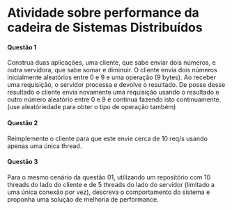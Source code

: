 # Atividade sobre performance da cadeira de Sistemas Distribuídos

#### Questão 1
Construa duas aplicações, uma cliente, que sabe enviar dois números, e outra servidora, que sabe somar e diminuir. O cliente envia dois números inicialmente aleatórios entre 0 e 9 e uma operação (9 bytes). Ao receber uma requisição, o servidor processa e devolve o resultado. De posse desse resultado o cliente envia novamente uma requisição usando o resultado e outro número aleatório entre 0 e 9 e continua fazendo isto continuamente. (use aleatóriedade para obter o tipo de operação também)

#### Questão 2
Reimplemente o cliente para que este envie cerca de 10 req/s usando apenas uma única thread.

#### Questão 3
Para o mesmo cenário da questão 01, utilizando um repositório com 10 threads do lado do cliente e de 5 threads do lado do servidor (limitado a uma única conexão por vez), descreva o comportamento do sistema e proponha uma solução de melhoria de performance.
